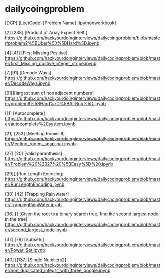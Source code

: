 # dailycoingproblem

[DCP] [LeetCode] [Problem Name] [ipythonworkbook] 

[2] [238] [Product of Array Expect Self ]
https://github.com/hackyourdoinginterviews/dailycoingproblem/blob/master/problem2%5BUber%5D%5BHard%5D.ipynb

[4] [41] [First Missing Positive]
https://github.com/hackyourdoinginterviews/dailycodingproblem/blob/master/first_Missing_postive_integer_stripe.ipynb

[7][91] [Decode Ways]
https://github.com/hackyourdoinginterviews/dailycodingproblem/blob/master/DecodeWays.ipynb

[9][][largest sum of non adjacent numbers]
https://github.com/hackyourdoinginterviews/dailycodingproblem/blob/master/problem9%5BHard%5D%5BAirBnb%5D.ipynb

[11] [Autocomplete]
https://github.com/hackyourdoinginterviews/dailycodingproblem/blob/master/autocomplete%20system.ipynb

[21] [253] [Meeting Rooms II]
https://github.com/hackyourdoinginterviews/dailycodingproblem/blob/master/Meeting_rooms_snapchat.ipynb

[27] [20] [valid paranthesis]
https://github.com/hackyourdoinginterviews/dailycodingproblem/blob/master/Problem%20%2327%20%5BEasy%5D%20.ipynb

[29][][Run Length Encoding]
https://github.com/hackyourdoinginterviews/dailycodingproblem/blob/master/RunLengthEncoding.ipynb

[30] [42] [Trapping Rain water]
https://github.com/hackyourdoinginterviews/dailycodingproblem/blob/master/TrappingRainWater.ipynb

[36] [] [Given the root to a binary search tree, find the second largest node in the tree]
https://github.com/hackyourdoinginterviews/dailycodingproblem/blob/master/second_largest_node.ipynb

[37] [78] [Subsets]
https://github.com/hackyourdoinginterviews/dailycodingproblem/blob/master/Power_Set.ipynb

[40] []137] [Single Numbers2] https://github.com/hackyourdoinginterviews/dailycodingproblem/blob/master/non_duplicated_integer_with_three_google.ipynb
